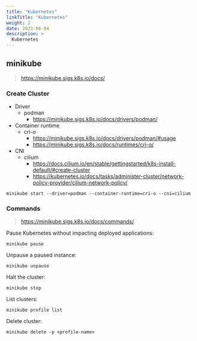 ```yaml
---
title: "Kubernetes"
linkTitle: "Kubernetes"
weight: 2
date: 2023-06-04
description: >
  Kubernetes
---
```


## minikube

> <https://minikube.sigs.k8s.io/docs/>

### Create Cluster

* Driver
  * podman
    * <https://minikube.sigs.k8s.io/docs/drivers/podman/>
* Container runtime
  * cri-o
    * <https://minikube.sigs.k8s.io/docs/drivers/podman/#usage>
    * <https://minikube.sigs.k8s.io/docs/runtimes/cri-o/>
* CNI
  * cilium
    * <https://docs.cilium.io/en/stable/gettingstarted/k8s-install-default/#create-cluster>
    * <https://kubernetes.io/docs/tasks/administer-cluster/network-policy-provider/cilium-network-policy/>

```shell
minikube start --driver=podman --container-runtime=cri-o --cni=cilium
```

### Commands

> <https://minikube.sigs.k8s.io/docs/commands/>

Pause Kubernetes without impacting deployed applications:

```shell
minikube pause
```

Unpause a paused instance:

```shell
minikube unpause
```

Halt the cluster:

```shell
minikube stop
```

List clusters:

```shell
minikube profile list
```

Delete cluster:

```shell
minikube delete -p <profile-name>
```
